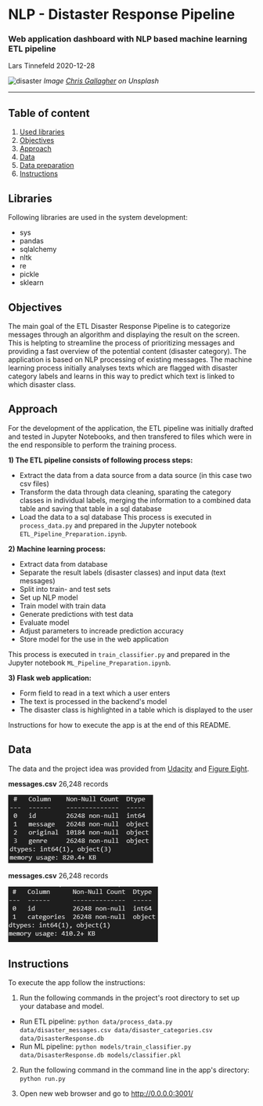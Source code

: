 # NLP - Distaster Response Pipeline
### Web application dashboard with NLP based machine learning ETL pipeline
Lars Tinnefeld 2020-12-28

![disaster](https://images.unsplash.com/photo-1545276070-ec815f01c6ec?ixid=MXwxMjA3fDB8MHxwaG90by1wYWdlfHx8fGVufDB8fHw%3D&ixlib=rb-1.2.1&auto=format&fit=crop&w=1500&q=80)
*Image [Chris Gallagher](https://unsplash.com/@chriswebdog) on Unsplash*

---
## Table of content
1. [Used libraries](#installation)
2. [Objectives](#objectives)
3. [Approach](#approach)
4. [Data](#data)
5. [Data preparation](#preparation)
8. [Instructions](#instruction)

## Libraries <a name="installation"></a>
Following libraries are used in the system development:
- sys
- pandas
- sqlalchemy
- nltk
- re
- pickle
- sklearn

## Objectives <a name="objectives"></a>
The main goal of the ETL Disaster Response Pipeline is to categorize messages through an algorithm and displaying the result on the screen. This is helpting to streamline the process of prioritizing messages and providing a fast overview of the potential content (disaster category). The application is based on NLP processing of existing messages. The machine learning process initially analyses texts which are flagged with disaster category labels and learns in this way to predict which text is linked to which disaster class.

## Approach <a name="approach"></a>
For the development of the application, the ETL pipeline was initially drafted and tested in Jupyter Notebooks, and then transfered to files which were in the end responsible to perform the training process.

**1) The ETL pipeline consists of following process steps:**
- Extract the data from a data source from a data source (in this case two csv files)
- Transform the data through data cleaning, sparating the category classes in individual labels, merging the information to a combined data table and saving that table in a sql database
- Load the data to a sql database
This process is executed in `process_data.py` and prepared in the Jupyter notebook `ETL_Pipeline_Preparation.ipynb`.

**2) Machine learning process:**
- Extract data from database
- Separate the result labels (disaster classes) and input data (text messages)
- Split into train- and test sets
- Set up NLP model
- Train model with train data
- Generate predictions with test data
- Evaluate model
- Adjust parameters to increade prediction accuracy
- Store model for the use in the web application

This process is executed in `train_classifier.py` and prepared in the Jupyter notebook `ML_Pipeline_Preparation.ipynb`.

**3) Flask web application:**
- Form field to read in a text which a user enters
- The text is processed in the backend's model
- The disaster class is highlighted in a table which is displayed to the user

Instructions for how to execute the app is at the end of this README.

## Data <a name="data"></a>
The data and the project idea was provided from [Udacity](https://www.udacity.com/) and [Figure Eight](https://appen.com/).

**messages.csv**
26,248 records

![messages](https://github.com/LarsTinnefeld/distaster-response-pipeline/blob/main/Media/messages_csv.PNG?raw=true)


**messages.csv**
26,248 records

![categories](https://github.com/LarsTinnefeld/distaster-response-pipeline/blob/main/Media/categories_csv.PNG?raw=true)

## Instructions <a name="instructions"></a>

To execute the app follow the instructions:

1. Run the following commands in the project's root directory to set up your database and model.

- Run ETL pipeline: `python data/process_data.py data/disaster_messages.csv data/disaster_categories.csv data/DisasterResponse.db`
- Run ML pipeline: `python models/train_classifier.py data/DisasterResponse.db models/classifier.pkl`
2. Run the following command in the command line in the app's directory: `python run.py`

3. Open new web browser and go to http://0.0.0.0:3001/
